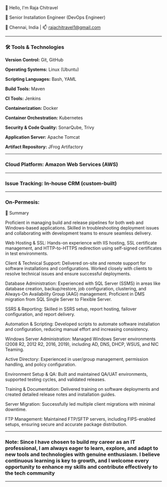 🙏 Hello, I'm Raja Chitravel

🚀 Senior Installation Engineer (DevOps Engineer)
 
📍 Chennai, India | 📫 rajachitravel1@gmail.com  

---

###  🛠️ Tools & Technologies

**Version Control:** Git, GitHub

**Operating Systems:** Linux (Ubuntu)

**Scripting Languages:** Bash, YAML

**Build Tools:** Maven

**CI Tools:** Jenkins

**Containerization:** Docker

**Container Orchestration:** Kubernetes

**Security & Code Quality:** SonarQube, Trivy

**Application Server:** Apache Tomcat

**Artifact Repository:** JFrog Artifactory

---

### **Cloud Platform:** Amazon Web Services (AWS)

---

### **Issue Tracking:** In-house CRM (custom-built)

---

### **On-Permesis:**

💼 Summary

Proficient in managing build and release pipelines for both web and Windows-based applications. Skilled in troubleshooting deployment issues and collaborating with development teams to ensure seamless delivery.

Web Hosting & SSL: Hands-on experience with IIS hosting, SSL certificate management, and HTTP-to-HTTPS redirection using self-signed certificates in test environments.

Client & Technical Support: Delivered on-site and remote support for software installations and configurations. Worked closely with clients to resolve technical issues and ensure successful deployments.

Database Administration: Experienced with SQL Server (SSMS) in areas like database creation, backup/restore, job configuration, clustering, and Always-On Availability Group (AAG) management. Proficient in DMS migration from SQL Single Server to Flexible Server.

SSRS & Reporting: Skilled in SSRS setup, report hosting, failover configuration, and report delivery.

Automation & Scripting: Developed scripts to automate software installation and configuration, reducing manual effort and increasing consistency.

Windows Server Administration: Managed Windows Server environments (2008 R2, 2012 R2, 2016, 2019), including AD, DNS, DHCP, WSUS, and NIC Teaming.

Active Directory: Experienced in user/group management, permission handling, and policy configuration.

Environment Setup & QA: Built and maintained QA/UAT environments, supported testing cycles, and validated releases.

Training & Documentation: Delivered training on software deployments and created detailed release notes and installation guides.

Server Migration: Successfully led multiple client migrations with minimal downtime.

FTP Management: Maintained FTP/SFTP servers, including FIPS-enabled setups, ensuring secure and accurate package distribution.

---

### **Note:** Since I have chosen to build my career as an IT professional, I am always eager to learn, explore, and adapt to new tools and technologies with genuine enthusiasm. I believe continuous learning is key to growth, and I welcome every opportunity to enhance my skills and contribute effectively to the tech community
---
